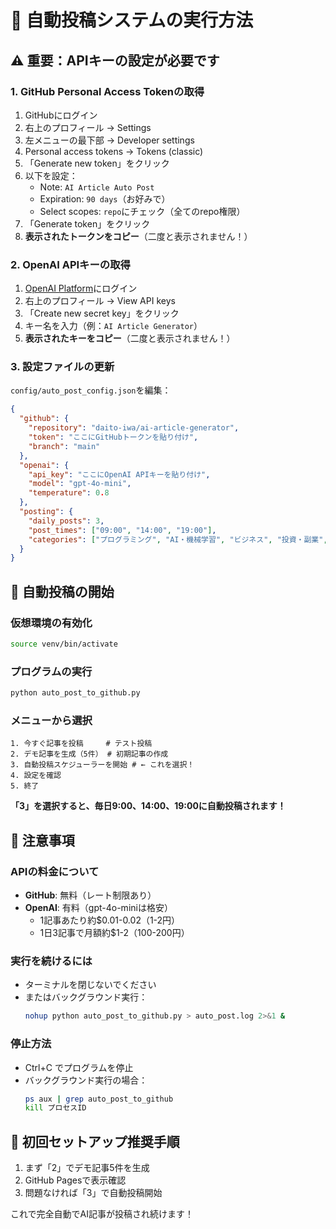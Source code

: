 # 🤖 自動投稿システムの実行方法

## ⚠️ 重要：APIキーの設定が必要です

### 1. GitHub Personal Access Tokenの取得

1. GitHubにログイン
2. 右上のプロフィール → Settings
3. 左メニューの最下部 → Developer settings
4. Personal access tokens → Tokens (classic)
5. 「Generate new token」をクリック
6. 以下を設定：
   - Note: `AI Article Auto Post`
   - Expiration: `90 days`（お好みで）
   - Select scopes: `repo`にチェック（全てのrepo権限）
7. 「Generate token」をクリック
8. **表示されたトークンをコピー**（二度と表示されません！）

### 2. OpenAI APIキーの取得

1. [OpenAI Platform](https://platform.openai.com/)にログイン
2. 右上のプロフィール → View API keys
3. 「Create new secret key」をクリック
4. キー名を入力（例：`AI Article Generator`）
5. **表示されたキーをコピー**（二度と表示されません！）

### 3. 設定ファイルの更新

`config/auto_post_config.json`を編集：

```json
{
  "github": {
    "repository": "daito-iwa/ai-article-generator",
    "token": "ここにGitHubトークンを貼り付け",
    "branch": "main"
  },
  "openai": {
    "api_key": "ここにOpenAI APIキーを貼り付け",
    "model": "gpt-4o-mini",
    "temperature": 0.8
  },
  "posting": {
    "daily_posts": 3,
    "post_times": ["09:00", "14:00", "19:00"],
    "categories": ["プログラミング", "AI・機械学習", "ビジネス", "投資・副業", "デザイン"]
  }
}
```

## 🚀 自動投稿の開始

### 仮想環境の有効化
```bash
source venv/bin/activate
```

### プログラムの実行
```bash
python auto_post_to_github.py
```

### メニューから選択
```
1. 今すぐ記事を投稿     # テスト投稿
2. デモ記事を生成（5件） # 初期記事の作成
3. 自動投稿スケジューラーを開始 # ← これを選択！
4. 設定を確認
5. 終了
```

**「3」を選択すると、毎日9:00、14:00、19:00に自動投稿されます！**

## 📝 注意事項

### APIの料金について
- **GitHub**: 無料（レート制限あり）
- **OpenAI**: 有料（gpt-4o-miniは格安）
  - 1記事あたり約$0.01-0.02（1-2円）
  - 1日3記事で月額約$1-2（100-200円）

### 実行を続けるには
- ターミナルを閉じないでください
- またはバックグラウンド実行：
  ```bash
  nohup python auto_post_to_github.py > auto_post.log 2>&1 &
  ```

### 停止方法
- Ctrl+C でプログラムを停止
- バックグラウンド実行の場合：
  ```bash
  ps aux | grep auto_post_to_github
  kill プロセスID
  ```

## 🎯 初回セットアップ推奨手順

1. まず「2」でデモ記事5件を生成
2. GitHub Pagesで表示確認
3. 問題なければ「3」で自動投稿開始

これで完全自動でAI記事が投稿され続けます！